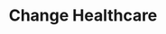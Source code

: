 ---
title: Change Healthcare
description: 
img: assets/img/changehealthcare.jpg
importance: 3
category: work
redirect: https://www.changehealthcare.com/
display: true
---